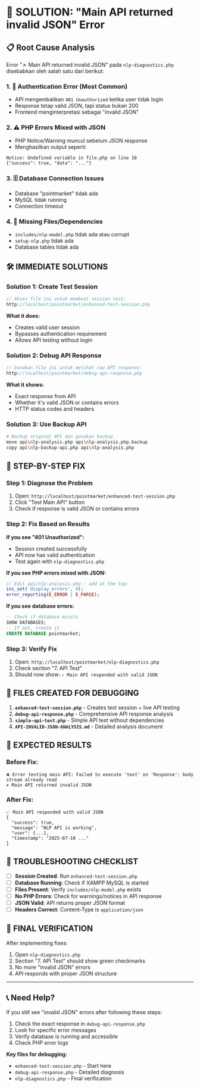 # 🚨 SOLUTION: "Main API returned invalid JSON" Error

## 📋 **Root Cause Analysis**

Error "✗ Main API returned invalid JSON" pada `nlp-diagnostics.php` disebabkan oleh salah satu dari berikut:

### 1. **🔐 Authentication Error (Most Common)**
- API mengembalikan `401 Unauthorized` ketika user tidak login
- Response tetap valid JSON, tapi status bukan 200
- Frontend menginterpretasi sebagai "invalid JSON"

### 2. **⚠️ PHP Errors Mixed with JSON**
- PHP Notice/Warning muncul sebelum JSON response
- Menghasilkan output seperti:
```
Notice: Undefined variable in file.php on line 10
{"success": true, "data": "..."}
```

### 3. **🗄️ Database Connection Issues**
- Database "pointmarket" tidak ada
- MySQL tidak running
- Connection timeout

### 4. **📁 Missing Files/Dependencies**
- `includes/nlp-model.php` tidak ada atau corrupt
- `setup-nlp.php` tidak ada
- Database tables tidak ada

## 🛠️ **IMMEDIATE SOLUTIONS**

### **Solution 1: Create Test Session**
```php
// Akses file ini untuk membuat session test:
http://localhost/pointmarket/enhanced-test-session.php
```

**What it does:**
- Creates valid user session
- Bypasses authentication requirement
- Allows API testing without login

### **Solution 2: Debug API Response**
```php
// Gunakan file ini untuk melihat raw API response:
http://localhost/pointmarket/debug-api-response.php
```

**What it shows:**
- Exact response from API
- Whether it's valid JSON or contains errors
- HTTP status codes and headers

### **Solution 3: Use Backup API**
```bash
# Backup original API dan gunakan backup
move api\nlp-analysis.php api\nlp-analysis.php.backup
copy api\nlp-backup-api.php api\nlp-analysis.php
```

## 🔧 **STEP-BY-STEP FIX**

### **Step 1: Diagnose the Problem**
1. Open: `http://localhost/pointmarket/enhanced-test-session.php`
2. Click "Test Main API" button
3. Check if response is valid JSON or contains errors

### **Step 2: Fix Based on Results**

**If you see "401 Unauthorized":**
- Session created successfully
- API now has valid authentication
- Test again with `nlp-diagnostics.php`

**If you see PHP errors mixed with JSON:**
```php
// Edit api/nlp-analysis.php - add at the top:
ini_set('display_errors', 0);
error_reporting(E_ERROR | E_PARSE);
```

**If you see database errors:**
```sql
-- Check if database exists
SHOW DATABASES;
-- If not, create it
CREATE DATABASE pointmarket;
```

### **Step 3: Verify Fix**
1. Open: `http://localhost/pointmarket/nlp-diagnostics.php`
2. Check section "7. API Test"
3. Should now show: `✓ Main API responded with valid JSON`

## 📁 **FILES CREATED FOR DEBUGGING**

1. **`enhanced-test-session.php`** - Creates test session + live API testing
2. **`debug-api-response.php`** - Comprehensive API response analysis
3. **`simple-api-test.php`** - Simple API test without dependencies
4. **`API-INVALID-JSON-ANALYSIS.md`** - Detailed analysis document

## 🎯 **EXPECTED RESULTS**

### **Before Fix:**
```
❌ Error testing main API: Failed to execute 'text' on 'Response': body stream already read
✗ Main API returned invalid JSON
```

### **After Fix:**
```
✅ Main API responded with valid JSON
{
  "success": true,
  "message": "NLP API is working",
  "user": {...},
  "timestamp": "2025-07-10 ..."
}
```

## 🔄 **TROUBLESHOOTING CHECKLIST**

- [ ] **Session Created**: Run `enhanced-test-session.php`
- [ ] **Database Running**: Check if XAMPP MySQL is started
- [ ] **Files Present**: Verify `includes/nlp-model.php` exists
- [ ] **No PHP Errors**: Check for warnings/notices in API response
- [ ] **JSON Valid**: API returns proper JSON format
- [ ] **Headers Correct**: Content-Type is `application/json`

## 🎉 **FINAL VERIFICATION**

After implementing fixes:
1. Open `nlp-diagnostics.php`
2. Section "7. API Test" should show green checkmarks
3. No more "invalid JSON" errors
4. API responds with proper JSON structure

---

## 📞 **Need Help?**

If you still see "invalid JSON" errors after following these steps:
1. Check the exact response in `debug-api-response.php`
2. Look for specific error messages
3. Verify database is running and accessible
4. Check PHP error logs

**Key files for debugging:**
- `enhanced-test-session.php` - Start here
- `debug-api-response.php` - Detailed diagnosis
- `nlp-diagnostics.php` - Final verification
